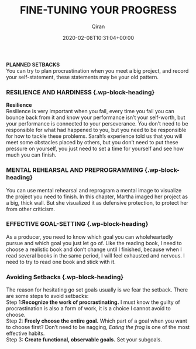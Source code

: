 ﻿---
title: FINE-TUNING YOUR PROGRESS
author: Qiran
type: post
date: 2020-02-08T10:31:04+00:00
aliases: ["/fine-tuning-your-progress/"]
categories:
  - The Now Habit

---
**PLANNED SETBACKS**  
You can try to plan procrastination when you meet a big project, and record your self-statement, these statements may be your old pattern.

### RESILIENCE AND HARDINESS {.wp-block-heading}

**Resilience**  
Resilience is very important when you fail, every time you fail you can bounce back from it and know your performance isn&#8217;t your self-worth, but your performance is connected to your perseverance. You don&#8217;t need to be responsible for what had happened to you, but you need to be responsible for how to tackle these problems. Sarah&#8217;s experience told us that you will meet some obstacles placed by others, but you don&#8217;t need to put these pressure on yourself, you just need to set a time for yourself and see how much you can finish.

### MENTAL REHEARSAL AND PREPROGRAMMING {.wp-block-heading}

You can use mental rehearsal and reprogram a mental image to visualize the project you need to finish. In this chapter, Martha imaged her project as a big, thick wall. But she visualized it as defensive protection, to protect her from other criticism.

### EFFECTIVE GOAL-SETTING {.wp-block-heading}

As a producer, you need to know which goal you can wholeheartedly pursue and which goal you just let go of. Like the reading book, I need to choose a realistic book and don&#8217;t change until I finished, because when I read several books in the same period, I will feel exhausted and nervous. I need to try to read one book and stick with it.

### Avoiding Setbacks {.wp-block-heading}

The reason for hesitating go set goals usually is we fear the setback. There are some steps to avoid setbacks:  
Step 1:**Recognize the work of procrastinating.** I must know the guilty of procrastination is also a form of work, it is a choice I cannot avoid to choose.  
Step 2: **Freely choose the entire goal.** Which part of a goal when you want to choose first? Don&#8217;t need to be nagging, _Eating the frog_ is one of the most effective habits.  
Step 3: **Create functional, observable goals.** Set your subgoals.
